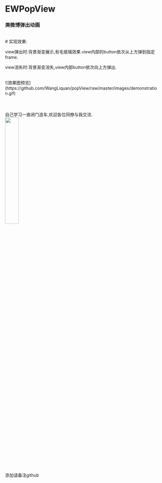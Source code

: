 # EWPopView
<h3>类微博弹出动画</h3>
<br>
# 实现效果:

view弹出时:背景渐变展示,有毛玻璃效果.view内部的button依次从上方弹到指定frame.

view消失时:背景渐变消失,view内部button依次向上方弹出.

<br>
![效果图预览](https://github.com/WangLiquan/popView/raw/master/images/demonstration.gif)
<br>
<br>
<br>
<br>
自己学习一直闭门造车,欢迎各位同僚与我交流.<br>
<img src="https://github.com/WangLiquan/popView/raw/master/images/wechat.jpg" width="30%" height="30%"><br>
添加请备注github
